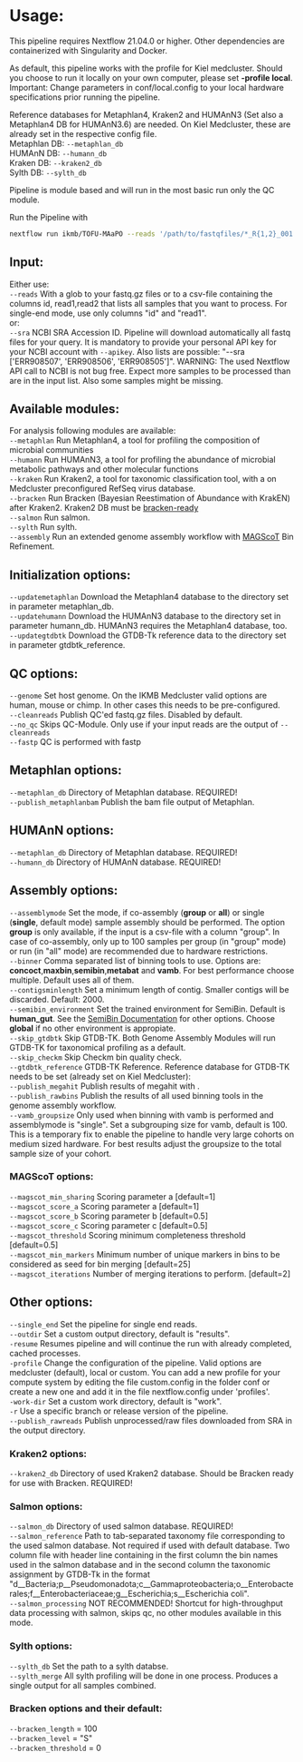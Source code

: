 # Usage:

This pipeline requires Nextflow 21.04.0 or higher. Other dependencies are containerized with Singularity and Docker.<br />

As default, this pipeline works with the profile for Kiel medcluster. Should you choose to run it locally on your own computer, please set **-profile local**. 
Important: Change parameters in conf/local.config to your local hardware specifications prior running the pipeline.


Reference databases for Metaphlan4, Kraken2 and HUMAnN3 (Set also a Metaphlan4 DB for HUMAnN3.6) are needed. On Kiel Medcluster, these are already set in the respective config file.<br />
Metaphlan DB: `--metaphlan_db`<br />
HUMAnN DB:    `--humann_db`<br />
Kraken DB:    `--kraken2_db`<br />
Sylth DB:     `--sylth_db`<br />

Pipeline is module based and will run in the most basic run only the QC module.

Run the Pipeline with<br />
```bash
nextflow run ikmb/TOFU-MAaPO --reads '/path/to/fastqfiles/*_R{1,2}_001.fastq.gz'
```
## Input:
Either use:<br />
`--reads` With a glob to your fastq.gz files or to a csv-file containing the columns id, read1,read2 that lists all samples that you want to process. For single-end mode, use only columns "id" and "read1".<br />
or:<br />
`--sra` NCBI SRA Accession ID. Pipeline will download automatically all fastq files for your query. It is mandatory to provide your personal API key for your NCBI account with `--apikey`. Also lists are possible: "--sra ['ERR908507', 'ERR908506', 'ERR908505']". WARNING: The used Nextflow API call to NCBI is not bug free. Expect more samples to be processed than are in the input list. Also some samples might be missing. <br />

## Available modules:
For analysis following modules are available:<br />
`--metaphlan` Run Metaphlan4, a tool for profiling the composition of microbial communities<br />
`--humann` Run HUMAnN3, a tool for profiling the abundance of microbial metabolic pathways and other molecular functions<br />
`--kraken` Run Kraken2, a tool for taxonomic classification tool, with a on Medcluster preconfigured RefSeq virus database.<br />
`--bracken` Run Bracken (Bayesian Reestimation of Abundance with KrakEN) after Kraken2. Kraken2 DB must be [bracken-ready](https://github.com/jenniferlu717/Bracken#step-0-build-a-kraken-10-or-kraken-20-database)<br />
`--salmon` Run salmon.<br />
`--sylth` Run sylth.<br />
`--assembly` Run an extended genome assembly workflow with [MAGScoT](https://github.com/ikmb/MAGScoT) Bin Refinement.<br />


## Initialization options:
`--updatemetaphlan` Download the Metaphlan4 database to the directory set in parameter metaphlan_db.<br />
`--updatehumann` Download the HUMAnN3 database to the directory set in parameter humann_db. HUMAnN3 requires the Metaphlan4 database, too.<br />
`--updategtdbtk` Download the GTDB-Tk reference data to the directory set in parameter gtdbtk_reference.<br />


## QC options:
`--genome` Set host genome. On the IKMB Medcluster valid options are human, mouse or chimp. In other cases this needs to be pre-configured.<br />
`--cleanreads`  Publish QC'ed fastq.gz files. Disabled by default.<br /> 
`--no_qc` Skips QC-Module. Only use if your input reads are the output of `--cleanreads`<br /> 
`--fastp` QC is performed with fastp <br /> 

## Metaphlan options:
`--metaphlan_db` Directory of Metaphlan database. REQUIRED! <br /> 
`--publish_metaphlanbam` Publish the bam file output of Metaphlan. <br /> 

## HUMAnN options:
`--metaphlan_db` Directory of Metaphlan database. REQUIRED! <br /> 
`--humann_db` Directory of HUMAnN database. REQUIRED! <br /> 

## Assembly options:
`--assemblymode` Set the mode, if co-assembly (**group** or **all**) or single (**single**, default mode) sample assembly should be performed. The option **group** is only available, if the input is a csv-file with a column "group". In case of co-assembly, only up to 100 samples per group (in "group" mode) or run (in "all" mode) are recommended due to hardware restrictions.<br />
`--binner` Comma separated list of binning tools to use. Options are: **concoct**,**maxbin**,**semibin**,**metabat** and **vamb**. For best performance choose multiple. Default uses all of them. <br />
`--contigsminlength` Set a minimum length of contig. Smaller contigs will be discarded. Default: 2000. <br />
`--semibin_environment` Set the trained environment for SemiBin. Default is **human_gut**. See the [SemiBin Documentation](https://github.com/BigDataBiology/SemiBin/#easy-singleco-assembly-binning-mode) for other options. Choose **global** if no other environment is appropiate.  <br />
`--skip_gtdbtk` Skip GTDB-TK. Both Genome Assembly Modules will run GTDB-TK for taxonomical profiling as a default. <br />
`--skip_checkm` Skip Checkm bin quality check. <br />
`--gtdbtk_reference` GTDB-TK Reference. Reference database for GTDB-TK needs to be set (already set on Kiel Medcluster):<br />
`--publish_megahit` Publish results of megahit with .<br />
`--publish_rawbins` Publish the results of all used binning tools in the genome assembly workflow.<br />
`--vamb_groupsize` Only used when binning with vamb is performed and assemblymode is "single". Set a subgrouping size for vamb, default is 100. This is a temporary fix to enable the pipeline to handle very large cohorts on medium sized hardware. For best results adjust the groupsize to the total sample size of your cohort.<br />
### MAGScoT options:
`--magscot_min_sharing` Scoring parameter a [default=1] <br />
`--magscot_score_a` Scoring parameter a [default=1] <br />
`--magscot_score_b` Scoring parameter b [default=0.5] <br />
`--magscot_score_c` Scoring parameter c [default=0.5] <br />
`--magscot_threshold` Scoring minimum completeness threshold [default=0.5] <br />
`--magscot_min_markers` Minimum number of unique markers in bins to be considered as seed for bin merging [default=25] <br />
`--magscot_iterations` Number of merging iterations to perform. [default=2] <br />

## Other options:
`--single_end` Set the pipeline for single end reads.<br />
`--outdir` Set a custom output directory, default is "results".<br />
`-resume` Resumes pipeline and will continue the run with already completed, cached processes.<br />
`-profile` Change the configuration of the pipeline. Valid options are medcluster (default), local or custom. You can add a new profile for your compute system by editing the file custom.config in the folder conf or create a new one and add it in the file nextflow.config under 'profiles'.<br />
`-work-dir` Set a custom work directory, default is "work".<br />
`-r` Use a specific branch or release version of the pipeline.<br />
`--publish_rawreads` Publish unprocessed/raw files downloaded from SRA in the output directory.<br />

### Kraken2 options:
`--kraken2_db` Directory of used Kraken2 database. Should be Bracken ready for use with Bracken. REQUIRED! <br />

### Salmon options:
`--salmon_db` Directory of used salmon database. REQUIRED! <br />
`--salmon_reference` Path to tab-separated taxonomy file corresponding to the used salmon database. Not required if used with default database. Two column file with header line containing in the first column the bin names used in the salmon database and in the second column the taxonomic assignment by GTDB-Tk in the format "d__Bacteria;p__Pseudomonadota;c__Gammaproteobacteria;o__Enterobacterales;f__Enterobacteriaceae;g__Escherichia;s__Escherichia coli". <br />
`--salmon_processing` NOT RECOMMENDED! Shortcut for high-throughput data processing with salmon, skips qc, no other modules available in this mode.  <br />

### Sylth options:
`--sylth_db` Set the path to a sylth databse.<br />
`--sylth_merge` All sylth profiling will be done in one process. Produces a single output for all samples combined. <br />

### Bracken options and their default:
`--bracken_length` = 100<br />
`--bracken_level` = "S"<br />
`--bracken_threshold` = 0<br />
